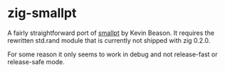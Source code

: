 # zig-smallpt

A fairly straightforward port of [smallpt](http://www.kevinbeason.com/smallpt/) by Kevin Beason. It requires the rewritten std.rand module that is currently not shipped with zig 0.2.0.

For some reason it only seems to work in debug and not release-fast or release-safe mode. 
